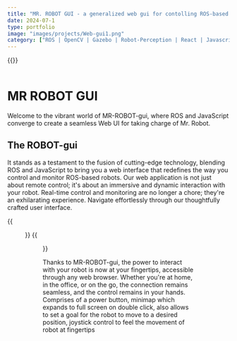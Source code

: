 ```yaml
---
title: "MR. ROBOT GUI - a generalized web gui for contolling ROS-based robots."
date: 2024-07-1
type: portfolio
image: "images/projects/Web-gui1.png"
category: ["ROS | OpenCV | Gazebo | Robot-Perception | React | Javascript"]
---
```


{{<youtube mPa3XGROl2Y>}}
<br><br>

# MR ROBOT GUI

Welcome to the vibrant world of MR-ROBOT-gui, where ROS and JavaScript converge to create a seamless Web UI for taking charge of Mr. Robot.

## The ROBOT-gui

It stands as a testament to the fusion of cutting-edge technology, blending ROS and JavaScript to bring you a web interface that redefines the way you control and monitor ROS-based robots. Our web application is not just about remote control; it's about an immersive and dynamic interaction with your robot. Real-time control and monitoring are no longer a chore; they're an exhilarating experience. Navigate effortlessly through our thoughtfully crafted user interface.

{{<figure src="/images/projects/Web-gui1.png" caption="">}}
{{<figure src="/images/projects/web_gui2.png" caption="">}}

Thanks to MR-ROBOT-gui, the power to interact with your robot is now at your fingertips, accessible through any web browser. Whether you're at home, in the office, or on the go, the connection remains seamless, and the control remains in your hands. Comprises of a power button, minimap which expands to full screen on double click, also allows to set a goal for the robot to move to a desired position, joystick control to feel the movement of robot at fingertips

<!-- Github : https://github.com/atom-robotics-lab/MR-ROBOT-gui -->
